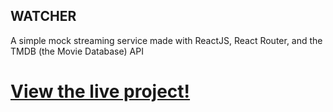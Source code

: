 ## WATCHER

A simple mock streaming service made with ReactJS, React Router, and the TMDB (the Movie Database) API

# [View the live project!](https://watcher-6ad27.web.app)
